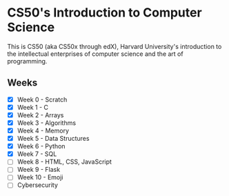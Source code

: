 # CS50's Introduction to Computer Science

This is CS50 (aka CS50x through edX), Harvard University's introduction to the intellectual enterprises of computer science and the art of programming.

## Weeks
- [x] Week 0 - Scratch
- [x] Week 1 - C 
- [x] Week 2 - Arrays
- [x] Week 3 - Algorithms
- [x] Week 4 - Memory
- [x] Week 5 - Data Structures
- [x] Week 6 - Python
- [x] Week 7 - SQL
- [ ] Week 8 - HTML, CSS, JavaScript
- [ ] Week 9 - Flask
- [ ] Week 10 - Emoji
- [ ] Cybersecurity